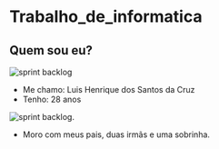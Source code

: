 # Trabalho_de_informatica

## Quem sou eu?

![sprint backlog](https://github.com/Luis180695/Photo/blob/main/IMG_8417.jpg)

* Me chamo: Luis Henrique dos Santos da Cruz
* Tenho: 28 anos


![sprint backlog](https://github.com/Luis180695/Photo/blob/33d10cb34da9dec4206472ba235b3f773dc259ff/Imagem%20do%20WhatsApp%20de%202023-08-17%20%C3%A0(s)%2022.08.03.jpg).
* Moro com meus pais, duas irmãs e uma sobrinha.
